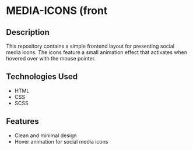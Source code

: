 # MEDIA-ICONS (front

## Description
This repository contains a simple frontend layout for presenting social media icons. The icons feature a small animation effect that activates when hovered over with the mouse pointer.

## Technologies Used
- HTML
- CSS
- SCSS

## Features
- Clean and minimal design
- Hover animation for social media icons

